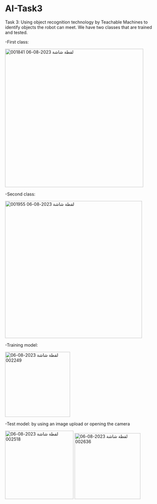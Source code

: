 # AI-Task3
Task 3: Using object recognition technology by Teachable Machines to identify objects the robot can meet. We have two classes that are trained and tested.

-First class: 

<img width="453" alt="لقطة شاشة 2023-08-06 001841" src="https://github.com/LuluwaM/AI-Task3/assets/113927014/b34380cc-3306-421b-84e0-30810ba3c101">

-Second class:

<img width="449" alt="لقطة شاشة 2023-08-06 001955" src="https://github.com/LuluwaM/AI-Task3/assets/113927014/e14200e0-7895-4fb6-971b-1c53ff9db4fe">

-Training model:

<img width="213" alt="لقطة شاشة 2023-08-06 002249" src="https://github.com/LuluwaM/AI-Task3/assets/113927014/85995ca5-d26b-475c-b8d1-a22a60524c65">

-Test model: by using an image upload or opening the camera


<img width="224" alt="لقطة شاشة 2023-08-06 002518" src="https://github.com/LuluwaM/AI-Task3/assets/113927014/838adda7-5395-44b9-891c-0df1fe6269f1">

<img width="216" alt="لقطة شاشة 2023-08-06 002636" src="https://github.com/LuluwaM/AI-Task3/assets/113927014/b0f526d4-6fe4-4a29-af39-6b91c359cc34">

